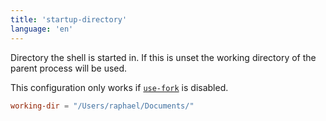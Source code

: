 ```yaml
---
title: 'startup-directory'
language: 'en'
---
```


Directory the shell is started in. If this is unset the working directory of the parent process will be used.

This configuration only works if [`use-fork`](#use-fork) is disabled.

```toml
working-dir = "/Users/raphael/Documents/"
```
